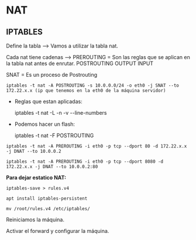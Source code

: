 # NAT

## IPTABLES

Define la tabla --> Vamos a utilizar la tabla nat.

Cada nat tiene cadenas --> PREROUTING = Son las reglas que se aplican en la tabla nat antes de enrutar.
						   POSTROUTING 
						   OUTPUT
						   INPUT

SNAT = Es un proceso de Postrouting

~~~
iptables -t nat -A POSTROUTING -s 10.0.0.0/24 -o eth0 -j SNAT --to 172.22.x.x (ip que tenemos en la eth0 de la máquina servidor)
~~~

- Reglas que estan aplicadas:

	iptables -t nat -L -n -v --line-numbers

- Podemos hacer un flash:
	
	iptables -t nat -F POSTROUTING

~~~
iptables -t nat -A PREROUTING -i eth0 -p tcp --dport 80 -d 172.22.x.x -j DNAT --to 10.0.0.2
~~~

~~~
iptables -t nat -A PREROUTING -i eth0 -p tcp --dport 8080 -d 172.22.x.x -j DNAT --to 10.0.0.2:80
~~~

**Para dejar estatico NAT:**

~~~
iptables-save > rules.v4
~~~

~~~
apt install iptables-persistent
~~~

~~~
mv /root/rules.v4 /etc/iptables/
~~~

Reiniciamos la máquina.

Activar el forward y configurar la máquina.